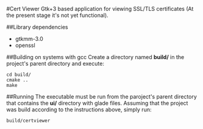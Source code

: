 #Cert Viewer
Gtk+3 based application for viewing SSL/TLS certificates (At the present stage it's not yet functional).

##Library dependencies
- gtkmm-3.0
- openssl

##Building on systems with gcc
Create a directory named **build/** in the project's parent directory and execute:
```
cd build/
cmake ..
make
```

##Running
The executable must be run from the paroject's parent directory that contains the
**ui/** directory with glade files. Assuming that the project was build according to the instructions above, simply run:
```
build/certviewer
```
